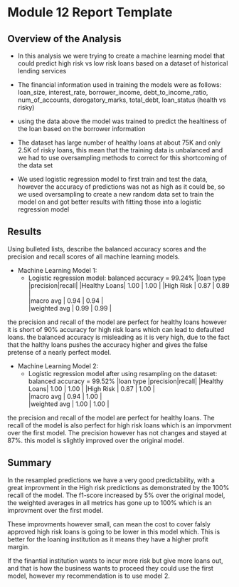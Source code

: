 # Module 12 Report Template

## Overview of the Analysis

* In this analysis we were trying to create a machine learning model that could predict high risk vs low      risk loans based on a dataset of historical lending services
* The financial information used in training the models were as follows:
loan_size,	interest_rate,	borrower_income,	debt_to_income_ratio,	num_of_accounts,	derogatory_marks,	total_debt,	loan_status (health vs risky)

* using the data above the model was trained to predict the healtiness of the loan based on the borrower information

* The dataset has large number of healthy loans at about 75K and only 2.5K of risky loans, this mean that the training data is unbalanced and we had to use oversampling methods to correct for this shortcoming of the data set

* We used logistic regression model to first train and test the data, however the accuracy of predictions was not as high as it could be, so we used oversampling to create a new random data set to train the model on and got better results with fitting those into a logistic regression model


## Results

Using bulleted lists, describe the balanced accuracy scores and the precision and recall scores of all machine learning models.

* Machine Learning Model 1:
  * Logistic regression model:
  balanced accuracy = 99.24%
|loan type    |precision|recall|
|Healthy Loans| 1.00    | 1.00 |
|High Risk    | 0.87    | 0.89 |           
|macro avg    | 0.94    | 0.94 |    
|weighted avg | 0.99    | 0.99 |

the precision and recall of the model are perfect for healthy loans however it is short of 90% accuracy for high risk loans which can lead to defaulted loans. the balanced accuracy is misleading as it is very high, due to the fact that the halthy loans pushes the accuracy higher and gives the false pretense of a nearly perfect model. 


* Machine Learning Model 2:
  * Logistic regression model after using resampling on the dataset:
  balanced accuracy = 99.52%
|loan type    |precision|recall|
|Healthy Loans| 1.00    | 1.00 |
|High Risk    | 0.87    | 1.00 |           
|macro avg    | 0.94    | 1.00 |    
|weighted avg | 1.00    | 1.00 |

the precision and recall of the model are perfect for healthy loans. The recall of the model is also perfect for high risk loans which is an imporvment over the first model. The precision however has not changes and stayed at 87%. 
this model is slightly improved over the original model.

## Summary

In the resampled predictions we have a very good predictability, with a great improvment in the High risk predictions as demonstrated by the 100% recall of the model. The f1-score increased by 5% over the original model, the weighted averages in all metrics has gone up to 100% which is an improvment over the first model. 

These improvments however small, can mean the cost to cover falsly approved high risk loans is going to be lower in this model which. This is better for the loaning institution as it means they have a higher profit margin. 

If the finantial institution wants to incur more risk but give more loans out, and that is how the business wants to proceed they could use the first model, however my recommendation is to use model 2. 

